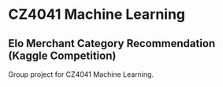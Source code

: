 # CZ4041 Machine Learning
## Elo Merchant Category Recommendation (Kaggle Competition)
Group project for CZ4041 Machine Learning.
